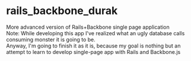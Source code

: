 rails_backbone_durak
====================

More advanced version of Rails+Backbone single page application<br>
Note: While developing this app I've realized what an ugly database calls consuming monster it is going to be.<br>
Anyway, I'm going to finish it as it is, because my goal is nothing but an attempt to learn to develop single-page app with Rails and Backbone.js
